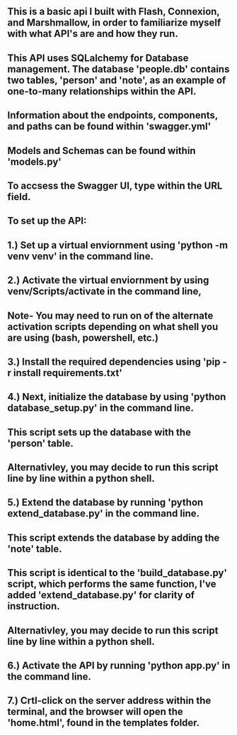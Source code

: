 ## This is a basic api I built with Flash, Connexion, and Marshmallow, in order to familiarize myself with what API's are and how they run.

## This API uses SQLalchemy for Database management. The database 'people.db' contains two tables, 'person' and 'note', as an example of one-to-many relationships within the API.

## Information about the endpoints, components, and paths can be found within 'swagger.yml'

## Models and Schemas can be found within 'models.py'

## To accsess the Swagger UI, type within the URL field.

## To set up the API:
## 1.) Set up a virtual enviornment using 'python -m venv venv' in the command line. 
## 2.) Activate the virtual enviornment by using venv/Scripts/activate in the command line,
##          Note- You may need to run on of the alternate activation scripts depending on what shell you are using (bash, powershell, etc.)
## 3.) Install the required dependencies using 'pip -r install requirements.txt'
## 4.) Next, initialize the database by using 'python database_setup.py' in the command line.
##           This script sets up the database with the 'person' table.
##           Alternativley, you may decide to run this script line by line within a python shell.
## 5.) Extend the database by running 'python extend_database.py' in the command line.
##           This script extends the database by adding the 'note' table.
##           This script is identical to the 'build_database.py' script, which performs the same function, I've added 'extend_database.py' for clarity of instruction.
##           Alternativley, you may decide to run this script line by line within a python shell.
## 6.) Activate the API by running 'python app.py' in the command line.
## 7.) Crtl-click on the server address within the terminal, and the browser will open the 'home.html', found in the templates folder.
